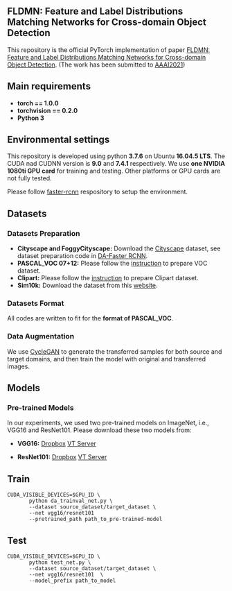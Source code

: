 ## FLDMN: Feature and Label Distributions Matching Networks for Cross-domain Object Detection



This repository is the official PyTorch implementation of paper [FLDMN: Feature and Label Distributions Matching Networks for Cross-domain
Object Detection](). (The work has been submitted to [AAAI2021](https://aaai.org/Conferences/AAAI-21/aaai21call/))

## Main requirements

  * **torch == 1.0.0**
  * **torchvision == 0.2.0**
  * **Python 3**

## Environmental settings
This repository is developed using python **3.7.6** on Ubuntu **16.04.5 LTS**. The CUDA nad CUDNN version is **9.0** and **7.4.1** respectively. We use **one NVIDIA 1080ti GPU card** for training and testing. Other platforms or GPU cards are not fully tested.

Please follow [faster-rcnn](https://github.com/jwyang/faster-rcnn.pytorch/tree/pytorch-1.0) respository to setup the environment.

## Datasets
### Datasets Preparation
* **Cityscape and FoggyCityscape:** Download the [Cityscape](https://www.cityscapes-dataset.com/) dataset, see dataset preparation code in [DA-Faster RCNN](https://github.com/yuhuayc/da-faster-rcnn/tree/master/prepare_data).
* **PASCAL_VOC 07+12:** Please follow the [instruction](https://github.com/rbgirshick/py-faster-rcnn#beyond-the-demo-installation-for-training-and-testing-models) to prepare VOC dataset.
* **Clipart:** Please follow the [instruction](https://github.com/naoto0804/cross-domain-detection/tree/master/datasets) to prepare Clipart dataset.
* **Sim10k:** Download the dataset from this [website](https://fcav.engin.umich.edu/sim-dataset/).  

### Datasets Format
All codes are written to fit for the **format of PASCAL_VOC**.  

### Data Augmentation
We use [CycleGAN](https://github.com/junyanz/pytorch-CycleGAN-and-pix2pix) to generate the transferred samples for both source and target domains, and then train the model with original and transferred images.

## Models
### Pre-trained Models
In our experiments, we used two pre-trained models on ImageNet, i.e., VGG16 and ResNet101. Please download these two models from:
* **VGG16:** [Dropbox](https://www.dropbox.com/s/s3brpk0bdq60nyb/vgg16_caffe.pth?dl=0)  [VT Server](https://filebox.ece.vt.edu/~jw2yang/faster-rcnn/pretrained-base-models/vgg16_caffe.pth)

* **ResNet101:** [Dropbox](https://www.dropbox.com/s/iev3tkbz5wyyuz9/resnet101_caffe.pth?dl=0)  [VT Server](https://filebox.ece.vt.edu/~jw2yang/faster-rcnn/pretrained-base-models/resnet101_caffe.pth)

## Train
```
CUDA_VISIBLE_DEVICES=$GPU_ID \
       python da_trainval_net.py \
       --dataset source_dataset/target_dataset \
       --net vgg16/resnet101 
       --pretrained_path path_to_pre-trained-model
```
## Test
```
CUDA_VISIBLE_DEVICES=$GPU_ID \
       python test_net.py \
       --dataset source_dataset/target_dataset \
       --net vgg16/resnet101  \
       --model_prefix path_to_model
